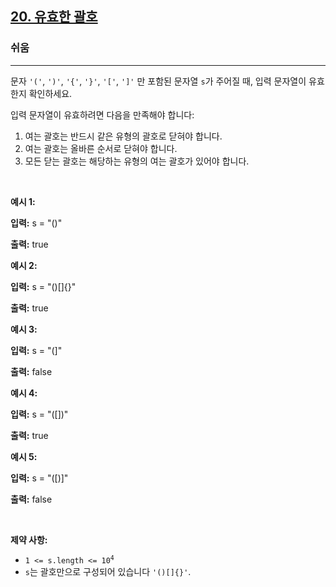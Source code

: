 <h2><a href="https://leetcode.com/problems/valid-parentheses">20. 유효한 괄호</a></h2><h3>쉬움</h3><hr><p>문자 <code>'('</code>, <code>')'</code>, <code>'{'</code>, <code>'}'</code>, <code>'['</code>, <code>']'</code> 만 포함된 문자열 <code>s</code>가 주어질 때, 입력 문자열이 유효한지 확인하세요.</p>

<p>입력 문자열이 유효하려면 다음을 만족해야 합니다:</p>

<ol>
	<li>여는 괄호는 반드시 같은 유형의 괄호로 닫혀야 합니다.</li>
	<li>여는 괄호는 올바른 순서로 닫혀야 합니다.</li>
	<li>모든 닫는 괄호는 해당하는 유형의 여는 괄호가 있어야 합니다.</li>
</ol>

<p>&nbsp;</p>
<p><strong class="example">예시 1:</strong></p>

<div class="example-block">
<p><strong>입력:</strong> <span class="example-io">s = "()" </span></p>

<p><strong>출력:</strong> <span class="example-io">true</span></p>
</div>

<p><strong class="example">예시 2:</strong></p>

<div class="example-block">
<p><strong>입력:</strong> <span class="example-io">s = "()[]{}"</span></p>

<p><strong>출력:</strong> <span class="example-io">true</span></p>
</div>

<p><strong class="example">예시 3:</strong></p>

<div class="example-block">
<p><strong>입력:</strong> <span class="example-io">s = "(]"</span></p>

<p><strong>출력:</strong> <span class="example-io">false</span></p>
</div>

<p><strong class="example">예시 4:</strong></p>

<div class="example-block">
<p><strong>입력:</strong> <span class="example-io">s = "([])"</span></p>

<p><strong>출력:</strong> <span class="example-io">true</span></p>
</div>

<p><strong class="example">예시 5:</strong></p>

<div class="example-block">
<p><strong>입력:</strong> <span class="example-io">s = "([)]"</span></p>

<p><strong>출력:</strong> <span class="example-io">false</span></p>
</div>

<p>&nbsp;</p>
<p><strong>제약 사항:</strong></p>

<ul>
	<li><code>1 <= s.length <= 10<sup>4</sup></code></li>
	<li><code>s</code>는 괄호만으로 구성되어 있습니다 <code>'()[]{}'</code>.</li>
</ul>